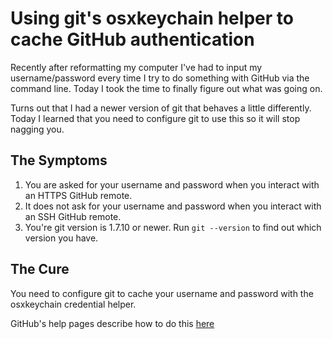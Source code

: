 # Using git's osxkeychain helper to cache GitHub authentication

Recently after reformatting my computer I've had to input my username/password
every time I try to do something with GitHub via the command line. Today I took
the time to finally figure out what was going on.

Turns out that I had a newer version of git that behaves a little differently.
Today I learned that you need to configure git to use this so it will stop
nagging you.

## The Symptoms

1. You are asked for your username and password when you interact with
   an HTTPS GitHub remote.
2. It does not ask for your username and password when you interact with an SSH
   GitHub remote.
3. You're git version is 1.7.10 or newer. Run `git --version` to find out which
   version you have.

## The Cure

You need to configure git to cache your username and password with the
osxkeychain credential helper.

GitHub's help pages describe how to do this [here](https://help.github.com/articles/caching-your-github-password-in-git/)

